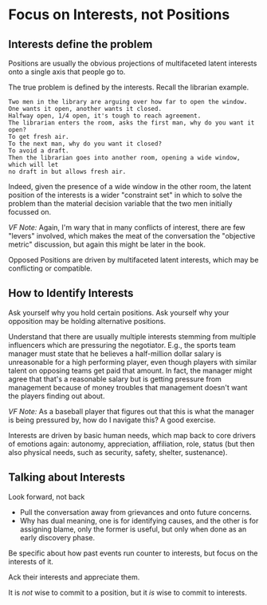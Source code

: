 # Focus on Interests, not Positions

## Interests define the problem

Positions are usually the obvious projections of multifaceted latent interests onto a single axis that people go to.

The true problem is defined by the interests. Recall the librarian example.

    Two men in the library are arguing over how far to open the window.
    One wants it open, another wants it closed.
    Halfway open, 1/4 open, it's tough to reach agreement.
    The librarian enters the room, asks the first man, why do you want it open?
    To get fresh air.
    To the next man, why do you want it closed?
    To avoid a draft.
    Then the librarian goes into another room, opening a wide window, which will let
    no draft in but allows fresh air.

Indeed, given the presence of a wide window in the other room, the latent position of the interests is a wider "constraint set" in which to solve the problem than the material decision variable that the two men initially focussed on.

_VF Note:_ Again, I'm wary that in many conflicts of interest, there are few "levers" involved, which makes the meat of the conversation the "objective metric" discussion, but again this might be later in the book.


Opposed Positions are driven by multifaceted latent interests, which may be conflicting or compatible.

## How to Identify Interests

Ask yourself why you hold certain positions. Ask yourself why your opposition may be holding alternative positions.

Understand that there are usually multiple interests stemming from multiple influencers which are pressuring the negotiator. E.g., the sports team manager must state that he believes a half-million dollar salary is unreasonable for a high performing player, even though players with similar talent on opposing teams get paid that amount. In fact, the manager might agree that that's a reasonable salary but is getting pressure from management because of money troubles that management doesn't want the players finding out about.

_VF Note:_ As a baseball player that figures out that this is what the manager is being pressured by, how do I navigate this? A good exercise.

Interests are driven by basic human needs, which map back to core drivers of emotions again: autonomy, appreciation, affiliation, role, status (but then also physical needs, such as security, safety, shelter, sustenance).

## Talking about Interests

Look forward, not back
* Pull the conversation away from grievances and onto future concerns.
* Why has dual meaning, one is for identifying causes, and the other is for assigning blame, only the former is useful, but only when done as an early discovery phase.

Be specific about how past events run counter to interests, but focus on the interests of it.

Ack their interests and appreciate them.

It is *not* wise to commit to a position, but it *is* wise to commit to interests.


